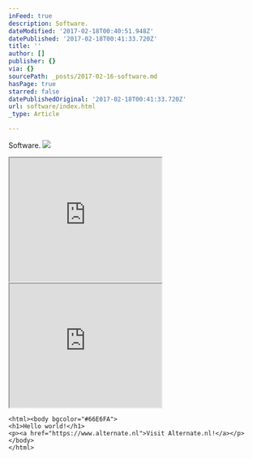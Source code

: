 ```yaml
---
inFeed: true
description: Software.
dateModified: '2017-02-18T00:40:51.948Z'
datePublished: '2017-02-18T00:41:33.720Z'
title: ''
author: []
publisher: {}
via: {}
sourcePath: _posts/2017-02-16-software.md
hasPage: true
starred: false
datePublishedOriginal: '2017-02-18T00:41:33.720Z'
url: software/index.html
_type: Article

---
```

Software.
![](https://the-grid-user-content.s3-us-west-2.amazonaws.com/9cc8f4fa-8328-4c62-90b5-9e110cbc7f90.png)

<iframe src="https://the-grid.github.io/ed-userhtml/?g=eJyVU11v2jAUfedX3PmhAo2FdtpeIGRiHR1VaZkKUre-mfhCXIyd2jd8bOK_z05I223qwyIlubrnnPtpx2--TM5nP74NIaO1Shrx8edorzBpEJ8rbFPWJgG_GgBzYwVa6MJZvgNnlBQwVzxd9Z6wd6lRiucOu1Bbvcah8Rwi50JIvezCx3wXkLhzzBXPjdgnDV_CWTLLEL5fj0dE-S0-FugIJvMHTCnueNRzFsaugackje4zloCvGJXHQfM19llaODJrtI6B0WnG9dI7XWa250egSZl00YarAlvM5zZ5CAWlIwScVtE41JG6cafi_EMejC-uLlkyUAuLwsFFQYR2JR3hq5Kbye1sCiy5MZayztQUlL3KvZuM7wcsuTPKrSTc8wf-U7wgd6q-gxVmEsZo_UfIDUjRZ7SjkdTEkrpxkHphYCuVgjmCCmUKyNBiFEVxx8vCdF1qZe5jLgpdjhj-GJ0j2ypXueEWdpnfUQ_84x1yAQGFfh8YqzgAwqTFGjVFS6ShwmB-3l-K5lNtrUhqjXY0ux5DEPZKmUUqrA72wb9lGo9q3P51MJqtXo1HRlvkYu-IE1Zb95K6iWZdUKiyXH9JngZyqPgDnJxA6Q_6wgXf-9PTWvXfjRxTuNxohzPcUdVX6ObwouQcdZN9Hc5YG5gPXJ-3iLv802OfvfXzbANZf06fRQ61CH2Xt-e4K29WF8hfkfIO_wYYVEIu" height="244" style=""></iframe>

<iframe src="https://the-grid.github.io/ed-userhtml/?g=eJwtT7sOwjAM3PMVJkthacWeZoCCAIFAogtjaCyIaB4qLlL-noQy2Xcn--7ErDmv29tlA0-yvWTiP-5eR8kSXMpThK0Z3gQH9VHXbjCBRJX4pN5HIu-AYsCaT4Az77redK-aa9-NFh2VD6RNj3ldxb2eFxqtLxalcQ6HXXs6Qg2NIpwvuGTrfAsWgTxo8w69ij8RlNPQGoulqCanHCCA0cko_eNSVCFT1RQ9RcxNgH0BgqlIPA" height="244" style=""></iframe>

    <html><body bgcolor="#66E6FA">
    <h1>Hello world!</h1>
    <p><a href="https://www.alternate.nl">Visit Alternate.nl!</a></p>
    </body>
    </html>
